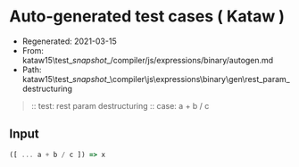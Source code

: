 # Auto-generated test cases ( Kataw )
- Regenerated: 2021-03-15
- From: kataw15\test\__snapshot__/compiler/js/expressions/binary/autogen.md
- Path: kataw15\test\__snapshot__\compiler\js\expressions\binary\gen\rest_param_destructuring
> :: test: rest param destructuring
> :: case: a + b / c
## Input

`````js
([ ... a + b / c ]) => x
`````
